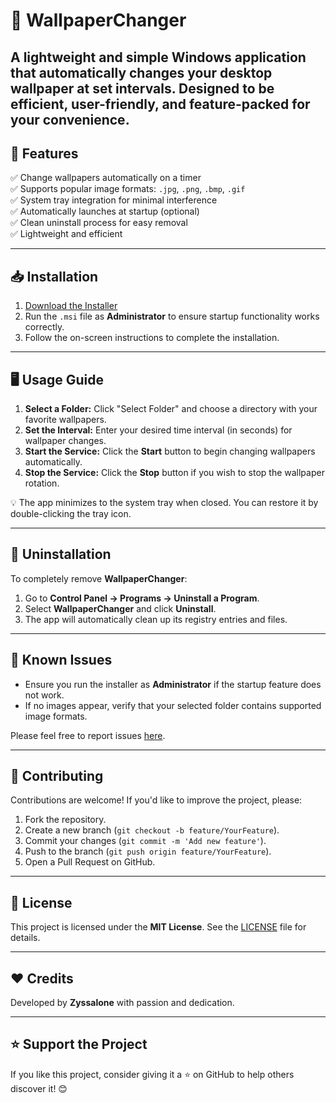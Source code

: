 # 🌄 WallpaperChanger
A lightweight and simple Windows application that automatically changes your desktop wallpaper at set intervals. Designed to be efficient, user-friendly, and feature-packed for your convenience.
---
## 🚀 Features
✅ Change wallpapers automatically on a timer  
✅ Supports popular image formats: `.jpg`, `.png`, `.bmp`, `.gif`  
✅ System tray integration for minimal interference  
✅ Automatically launches at startup (optional)  
✅ Clean uninstall process for easy removal  
✅ Lightweight and efficient  

---

## 📥 Installation
1. [Download the Installer](https://github.com/Zyssalone/Wall-Change/releases/download/v1.0.0/WallpaperChangerInstaller.msi)
2. Run the `.msi` file as **Administrator** to ensure startup functionality works correctly.
3. Follow the on-screen instructions to complete the installation.

---

## 🖥️ Usage Guide
1. **Select a Folder:** Click "Select Folder" and choose a directory with your favorite wallpapers.
2. **Set the Interval:** Enter your desired time interval (in seconds) for wallpaper changes.
3. **Start the Service:** Click the **Start** button to begin changing wallpapers automatically.
4. **Stop the Service:** Click the **Stop** button if you wish to stop the wallpaper rotation.

💡 The app minimizes to the system tray when closed. You can restore it by double-clicking the tray icon.

---

## 🔄 Uninstallation
To completely remove **WallpaperChanger**:
1. Go to **Control Panel → Programs → Uninstall a Program**.
2. Select **WallpaperChanger** and click **Uninstall**.
3. The app will automatically clean up its registry entries and files.

---

## 🐛 Known Issues
- Ensure you run the installer as **Administrator** if the startup feature does not work.
- If no images appear, verify that your selected folder contains supported image formats.

Please feel free to report issues [here](https://github.com/Zyssalone/Wall-Change/issues).

---

## 🤝 Contributing
Contributions are welcome! If you'd like to improve the project, please:
1. Fork the repository.
2. Create a new branch (`git checkout -b feature/YourFeature`).
3. Commit your changes (`git commit -m 'Add new feature'`).
4. Push to the branch (`git push origin feature/YourFeature`).
5. Open a Pull Request on GitHub.

---

## 📜 License
This project is licensed under the **MIT License**. See the [LICENSE](LICENSE) file for details.

---

## ❤️ Credits
Developed by **Zyssalone** with passion and dedication.

---

## ⭐ Support the Project
If you like this project, consider giving it a ⭐ on GitHub to help others discover it! 😊

